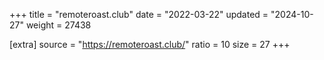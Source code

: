 +++
title = "remoteroast.club"
date = "2022-03-22"
updated = "2024-10-27"
weight = 27438

[extra]
source = "https://remoteroast.club/"
ratio = 10
size = 27
+++
